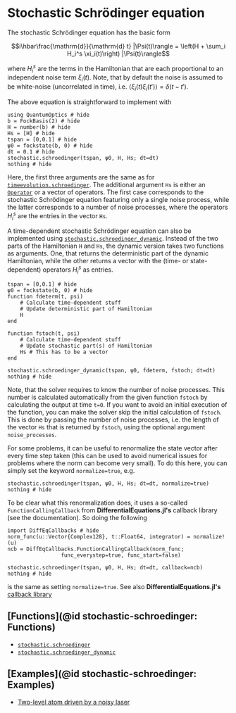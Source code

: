 # Stochastic Schrödinger equation

The stochastic Schrödinger equation has the basic form

```math
i\hbar\frac{\mathrm{d}}{\mathrm{d} t} |\Psi(t)\rangle = \left(H + \sum_i H_i^s \xi_i(t)\right) |\Psi(t)\rangle
```

where $H_i^s$ are the terms in the Hamiltonian that are each proportional to an independent noise term $\xi_i(t)$. Note, that by default the noise is assumed to be white-noise (uncorrelated in time), i.e. $\langle\xi_i(t)\xi_i(t')\rangle = \delta(t-t')$.

The above equation is straightforward to implement with

```@example stochastic-schroedinger
using QuantumOptics # hide
b = FockBasis(2) # hide
H = number(b) # hide
Hs = [H] # hide
tspan = [0,0.1] # hide
ψ0 = fockstate(b, 0) # hide
dt = 0.1 # hide
stochastic.schroedinger(tspan, ψ0, H, Hs; dt=dt)
nothing # hide
```

Here, the first three arguments are the same as for [`timeevolution.schroedinger`](@ref). The additional argument `Hs` is either an [`Operator`](@ref) or a vector of operators. The first case corresponds to the stochastic Schrödinger equation featuring only a single noise process, while the latter corresponds to a number of noise processes, where the operators $H_i^s$ are the entries in the vector `Hs`.

A time-dependent stochastic Schrödinger equation can also be implemented using [`stochastic.schroedinger_dynamic`](@ref). Instead of the two parts of the Hamiltonian `H` and `Hs`, the dynamic version takes two functions as arguments. One, that returns the deterministic part of the dynamic Hamiltonian, while the other returns a vector with the (time- or state-dependent) operators $H_i^s$ as entries.

```@example stochastic-schroedinger
tspan = [0,0.1] # hide
ψ0 = fockstate(b, 0) # hide
function fdeterm(t, psi)
    # Calculate time-dependent stuff
    # Update deterministic part of Hamiltonian
    H
end

function fstoch(t, psi)
    # Calculate time-dependent stuff
    # Update stochastic part(s) of Hamiltonian
    Hs # This has to be a vector
end

stochastic.schroedinger_dynamic(tspan, ψ0, fdeterm, fstoch; dt=dt)
nothing # hide
```

Note, that the solver requires to know the number of noise processes. This number is calculated automatically from the given function `fstoch` by calculating the output at time `t=0`. If you want to avoid an initial execution of the function, you can make the solver skip the initial calculation of `fstoch`. This is done by passing the number of noise processes, i.e. the length of the vector `Hs` that is returned by `fstoch`, using the optional argument `noise_processes`.

For some problems, it can be useful to renormalize the state vector after every time step taken (this can be used to avoid numerical issues for problems where the norm can become very small). To do this here, you can simply set the keyword `normalize=true`, e.g.

```@example stochastic-schroedinger
stochastic.schroedinger(tspan, ψ0, H, Hs; dt=dt, normalize=true)
nothing # hide
```

To be clear what this renormalization does, it uses a so-called `FunctionCallingCallback` from **DifferentialEquations.jl's** callback library (see the documentation). So doing the following

```@example stochastic-schroedinger
import DiffEqCallbacks # hide
norm_func(u::Vector{Complex128}, t::Float64, integrator) = normalize!(u)
ncb = DiffEqCallbacks.FunctionCallingCallback(norm_func;
                 func_everystep=true, func_start=false)

stochastic.schroedinger(tspan, ψ0, H, Hs; dt=dt, callback=ncb)
nothing # hide
```

is the same as setting `normalize=true`. See also **DifferentialEquations.jl's** [callback library](http://docs.juliadiffeq.org/latest/features/callback_library.html#FunctionCallingCallback-1)


## [Functions](@id stochastic-schroedinger: Functions)

* [`stochastic.schroedinger`](@ref)
* [`stochastic.schroedinger_dynamic`](@ref)


## [Examples](@id stochastic-schroedinger: Examples)

* [Two-level atom driven by a noisy laser](@ref)
